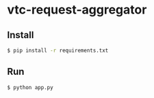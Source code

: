 # vtc-request-aggregator

## Install
```sh
$ pip install -r requirements.txt
```

## Run
```sh
$ python app.py
```